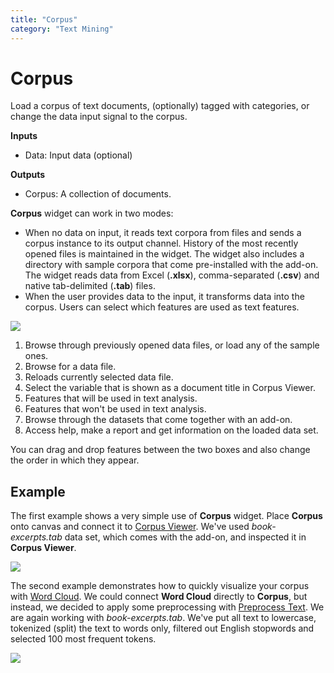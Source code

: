 ```yaml
---
title: "Corpus"
category: "Text Mining"
---
```

Corpus
======

Load a corpus of text documents, (optionally) tagged with categories, or change the data input signal to the corpus.

**Inputs**

- Data: Input data (optional)

**Outputs**

- Corpus: A collection of documents.

**Corpus** widget can work in two modes:

- When no data on input, it reads text corpora from files and sends a corpus instance to its output channel. History of the most recently opened files is maintained in the widget. The widget also includes a directory with sample corpora that come pre-installed with the add-on.
    The widget reads data from Excel (**.xlsx**), comma-separated (**.csv**) and native tab-delimited (**.tab**) files.
- When the user provides data to the input, it transforms data into the corpus. Users can select which features are used as text features.

![](../images/Corpus-stamped.png)

1. Browse through previously opened data files, or load any of the sample ones.
2. Browse for a data file.
3. Reloads currently selected data file.
4. Select the variable that is shown as a document title in Corpus Viewer.
5. Features that will be used in text analysis.
6. Features that won't be used in text analysis.
7. Browse through the datasets that come together with an add-on.
8. Access help, make a report and get information on the loaded data set.

You can drag and drop features between the two boxes and also change the order in which they appear.

Example
-------

The first example shows a very simple use of **Corpus** widget. Place **Corpus** onto canvas and connect it to [Corpus Viewer](../corpusviewer/). We've used *book-excerpts.tab* data set, which comes with the add-on, and inspected it in **Corpus Viewer**.

![](../images/Corpus-Example1.png)

The second example demonstrates how to quickly visualize your corpus with [Word Cloud](../wordcloud/). We could connect **Word Cloud** directly to **Corpus**, but instead, we decided to apply some preprocessing
with [Preprocess Text](../preprocesstext/). We are again working with *book-excerpts.tab*. We've put all text to lowercase, tokenized (split) the text to words only, filtered out English stopwords and selected 100 most frequent tokens.

![](../images/Corpus-Example2.png)
